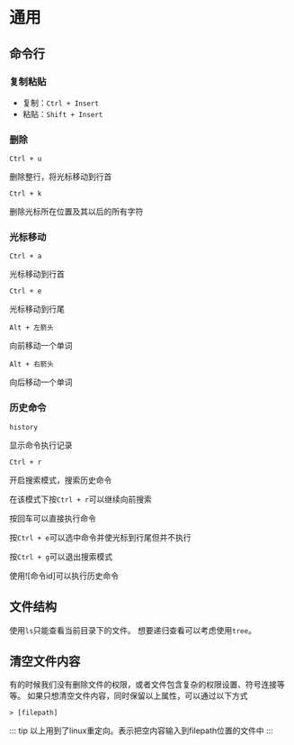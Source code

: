 # 通用

## 命令行

### 复制粘贴

- 复制：`Ctrl + Insert`
- 粘贴：`Shift + Insert`

### 删除

`Ctrl + u`

删除整行，将光标移动到行首

`Ctrl + k`

删除光标所在位置及其以后的所有字符

### 光标移动

`Ctrl + a`

光标移动到行首

`Ctrl + e`

光标移动到行尾

`Alt + 左箭头`

向前移动一个单词

`Alt + 右箭头`

向后移动一个单词

### 历史命令

`history`

显示命令执行记录

`Ctrl + r`

开启搜索模式，搜索历史命令

在该模式下按`Ctrl + r`可以继续向前搜索

按回车可以直接执行命令

按`Ctrl + e`可以选中命令并使光标到行尾但并不执行

按`Ctrl + g`可以退出搜索模式

使用![命令id]可以执行历史命令

## 文件结构

使用`ls`只能查看当前目录下的文件。
想要递归查看可以考虑使用`tree`。

## 清空文件内容

有的时候我们没有删除文件的权限，或者文件包含复杂的权限设置、符号连接等等。
如果只想清空文件内容，同时保留以上属性，可以通过以下方式

`> [filepath]`

::: tip
以上用到了linux重定向。表示把空内容输入到filepath位置的文件中
:::